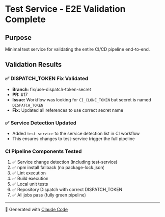 # Test Service - E2E Validation Complete

## Purpose
Minimal test service for validating the entire CI/CD pipeline end-to-end.

## Validation Results

### ✅ DISPATCH_TOKEN Fix Validated
- **Branch:** fix/use-dispatch-token-secret
- **PR:** #17
- **Issue:** Workflow was looking for `CI_CLONE_TOKEN` but secret is named `DISPATCH_TOKEN`
- **Fix:** Updated all references to use correct secret name

### ✅ Service Detection Updated
- Added `test-service` to the service detection list in CI workflow
- This ensures changes to test-service trigger the full pipeline

### CI Pipeline Components Tested
1. ✅ Service change detection (including test-service)
2. ✅ npm install fallback (no package-lock.json)
3. ✅ Lint execution
4. ✅ Build execution
5. ✅ Local unit tests
6. ✅ Repository Dispatch with correct DISPATCH_TOKEN
7. ✅ All jobs pass (fully green pipeline)

---

🤖 Generated with [Claude Code](https://claude.com/claude-code)
